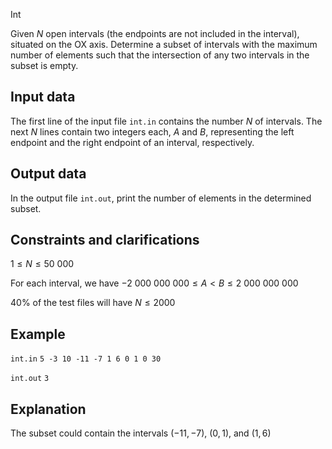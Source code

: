 Int

Given $N$ open intervals (the endpoints are not included in the interval), situated on the OX axis. Determine a subset of intervals with the maximum number of elements such that the intersection of any two intervals in the subset is empty. 

## Input data

The first line of the input file `int.in` contains the number $N$ of intervals. The next $N$ lines contain two integers each, $A$ and $B$, representing the left endpoint and the right endpoint of an interval, respectively. 

## Output data

In the output file `int.out`, print the number of elements in the determined subset. 

## Constraints and clarifications

$1 \leq N \leq 50\ 000$

For each interval, we have $-2\ 000\ 000\ 000 \leq A < B \leq 2\ 000\ 000\ 000$

40$\%$ of the test files will have $N \leq 2000$

## Example

`int.in`
`
5
-3 10
-11 -7
1 6
0 1
0 30
`

`int.out`
`
3
`

## Explanation

The subset could contain the intervals $(-11,-7)$, $(0,1)$, and $(1,6)$
